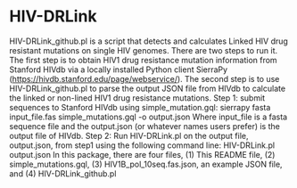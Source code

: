 # HIV-DRLink
HIV-DRLink_github.pl is a script that detects and calculates Linked HIV drug resistant mutations on single HIV genomes. There are two steps to run it. The first step is to obtain HIV1 drug resistance mutation information from Stanford HIVdb via a locally installed Python client SierraPy (https://hivdb.stanford.edu/page/webservice/). The second step is to use HIV-DRLink_github.pl to parse the output JSON file from HIVdb to calculate the linked or non-lined HIV1 drug resistance mutations.
Step 1: submit sequences to Stanford HIVdb using simple_mutation.gql: sierrapy fasta input_file.fas simple_mutations.gql -o output.json Where input_file is a fasta sequence file and the output.json (or whatever names users prefer) is the output file of HIVdb.
Step 2: Run HIV-DRLink.pl on the output file, output.json, from step1 using the following command line: HIV-DRLink.pl  output.json
In this package, there are four files, (1) This README file, (2) simple_mutations.gql, (3) HIV1B_pol_10seq.fas.json, an example JSON file, and (4) HIV-DRLink_github.pl
